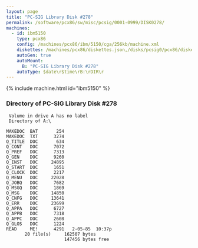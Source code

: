 ```yaml
---
layout: page
title: "PC-SIG Library Disk #278"
permalink: /software/pcx86/sw/misc/pcsig/0001-0999/DISK0278/
machines:
  - id: ibm5150
    type: pcx86
    config: /machines/pcx86/ibm/5150/cga/256kb/machine.xml
    diskettes: /machines/pcx86/diskettes.json,/disks/pcsig0/pcx86/diskettes.json
    autoGen: true
    autoMount:
      B: "PC-SIG Library Disk #278"
    autoType: $date\r$time\rB:\rDIR\r
---
```


{% include machine.html id="ibm5150" %}

### Directory of PC-SIG Library Disk #278

     Volume in drive A has no label
     Directory of A:\

    MAKEDOC  BAT       254
    MAKEDOC  TXT      3274
    Q_TITLE  DOC       634
    Q_CONT   DOC      7072
    Q_PREF   DOC      7313
    Q_GEN    DOC      9260
    Q_INST   DOC     24895
    Q_START  DOC      1651
    Q_CLOCK  DOC      2217
    Q_MENU   DOC     22028
    Q_JOBQ   DOC      7682
    Q_MSGQ   DOC      1869
    Q_MSG    DOC     14850
    Q_CNFG   DOC     13641
    Q_ERR    DOC     23699
    Q_APPA   DOC      6727
    Q_APPB   DOC      7318
    Q_APPC   DOC      2608
    Q_GLOS   DOC      1224
    READ     ME!      4291   2-05-85  10:37p
           20 file(s)     162507 bytes
                          147456 bytes free
